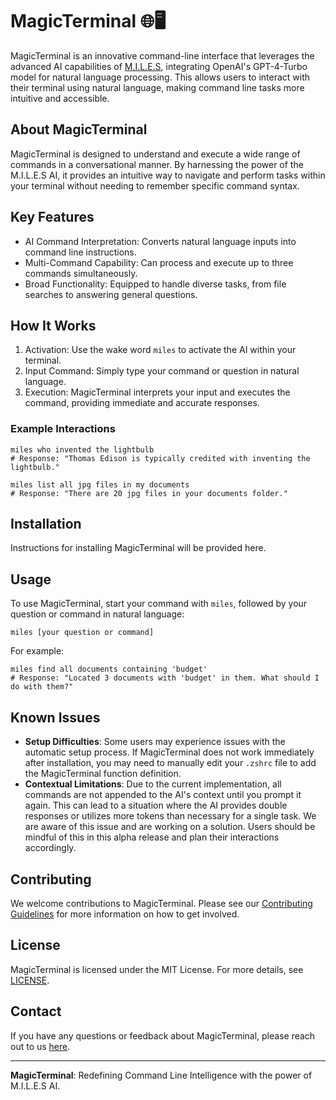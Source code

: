 # MagicTerminal 🌐🖥️

MagicTerminal is an innovative command-line interface that leverages the advanced AI capabilities of [M.I.L.E.S](https://github.com/small-cactus/M.I.L.E.S), integrating OpenAI's GPT-4-Turbo model for natural language processing. This allows users to interact with their terminal using natural language, making command line tasks more intuitive and accessible.

## About MagicTerminal

MagicTerminal is designed to understand and execute a wide range of commands in a conversational manner. By harnessing the power of the M.I.L.E.S AI, it provides an intuitive way to navigate and perform tasks within your terminal without needing to remember specific command syntax.

## Key Features

- AI Command Interpretation: Converts natural language inputs into command line instructions.
- Multi-Command Capability: Can process and execute up to three commands simultaneously.
- Broad Functionality: Equipped to handle diverse tasks, from file searches to answering general questions.

## How It Works

1. Activation: Use the wake word `miles` to activate the AI within your terminal.
2. Input Command: Simply type your command or question in natural language.
3. Execution: MagicTerminal interprets your input and executes the command, providing immediate and accurate responses.

### Example Interactions

```
miles who invented the lightbulb
# Response: "Thomas Edison is typically credited with inventing the lightbulb."

miles list all jpg files in my documents
# Response: "There are 20 jpg files in your documents folder."
```

## Installation

Instructions for installing MagicTerminal will be provided here.

## Usage

To use MagicTerminal, start your command with `miles`, followed by your question or command in natural language:

```
miles [your question or command]
```

For example:

```
miles find all documents containing 'budget'
# Response: "Located 3 documents with 'budget' in them. What should I do with them?"
```

## Known Issues

- **Setup Difficulties**: Some users may experience issues with the automatic setup process. If MagicTerminal does not work immediately after installation, you may need to manually edit your `.zshrc` file to add the MagicTerminal function definition.
- **Contextual Limitations**: Due to the current implementation, all commands are not appended to the AI's context until you prompt it again. This can lead to a situation where the AI provides double responses or utilizes more tokens than necessary for a single task. We are aware of this issue and are working on a solution. Users should be mindful of this in this alpha release and plan their interactions accordingly.

## Contributing

We welcome contributions to MagicTerminal. Please see our [Contributing Guidelines](LINK_TO_CONTRIBUTING_GUIDELINES) for more information on how to get involved.

## License

MagicTerminal is licensed under the MIT License. For more details, see [LICENSE](LINK_TO_LICENSE).

## Contact

If you have any questions or feedback about MagicTerminal, please reach out to us [here](LINK_TO_CONTACT_PAGE).

---

**MagicTerminal**: Redefining Command Line Intelligence with the power of M.I.L.E.S AI.
